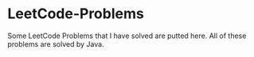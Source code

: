 # LeetCode-Problems
Some LeetCode Problems that I have solved are putted here.
All of these problems are solved by Java.
